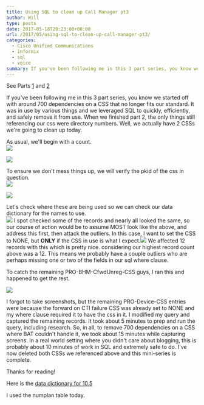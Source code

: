 ```yaml
---
title: Using SQL to clean up Call Manager pt3
author: Will
type: posts
date: 2017-05-18T20:23:00+00:00
url: /2017/05/using-sql-to-clean-up-call-manager-pt3/
categories:
  - Cisco Unified Communications
  - informix
  - sql
  - voice
summary: If you've been following me in this 3 part series, you know we started off with around 700 dependencies on a CSS that no longer fits our standard. It was in use by various things and we leveraged SQL to quickly, efficiently, and safely remove it from use. When we finished part 2, the only things still referencing our css were directory numbers. Well, we actually have 2 CSSs we're going to clean up today.
---
```

See Parts [1][1] and [2][2]

If you've been following me in this 3 part series, you know we started off with around 700 dependencies on a CSS that no longer fits our standard. It was in use by various things and we leveraged SQL to quickly, efficiently, and safely remove it from use. When we finished part 2, the only things still referencing our css were directory numbers. Well, we actually have 2 CSSs we're going to clean up today.

As usual, we'll begin with a count.  
![](/images/using-sql-to-clean-up-call-manager-pt3/1.PNG)

![](/images/using-sql-to-clean-up-call-manager-pt3/5.PNG)

To ensure we don't mess things up, we will verify the pkid of the css in question.  
![](https://blog.longoconsulting.us/images/sql_device/2.PNG)

![](/images/using-sql-to-clean-up-call-manager-pt3/3.PNG)

Let's check where these are being used so we can check our data dictionary for the names to use.  
![](/images/using-sql-to-clean-up-call-manager-pt3/2.PNG)
I spot checked some of the records and nearly all looked the same, so our course of action would be to assume MOST look like the above, and address this first, then attack the outliers. In this case, I want to set the CSS to NONE, but **ONLY** if the CSS in use is what I expect.![](/images/using-sql-to-clean-up-call-manager-pt3/4.png) 
We affected 12 records with this which is pretty nice. considering our highest record count above was a 12. This means we probably have a couple outliers who are perhaps missing one or two of the fields in our sql where clause.

To catch the remaining PRO-BHM-CfwdUnreg-CSS guys, I ran this and happened to get the rest.

![](/images/using-sql-to-clean-up-call-manager-pt3/6.png)

I forgot to take screenshots, but the remaining PRO-Device-CSS entries were because the forward on CTI failure CSS was already set to NONE and my where clause required it to have the css in it. I modified my query and captured the remaining records. It took about 5 minutes to prep and run the query, including research. So, in all, to remove 700 dependencies on a CSS where BAT couldn't handle it, we took about 15 minutes while capturing screens. In a real world setting where you didn't care about blogging, this is probably about 10 minutes of work in SQL and extremely safe to do. I've now deleted both CSSs we referenced above and this mini-series is complete.

Thanks for reading!

Here is the [data dictionary for 10.5](https://developer.cisco.com/media/UCM10.5DataDictionary/UCM10.5DataDictionary.htm)

I used the numplan table today.

 [1]: /2017/04/using-sql-to-clean-up-call-manager-pt1/
 [2]: /2017/05/using-sql-to-clean-up-call-manager-pt2/